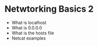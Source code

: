 # Netwtorking Basics 2
- What is localhost
- What is 0.0.0.0
- What is the hosts file
- Netcat examples
